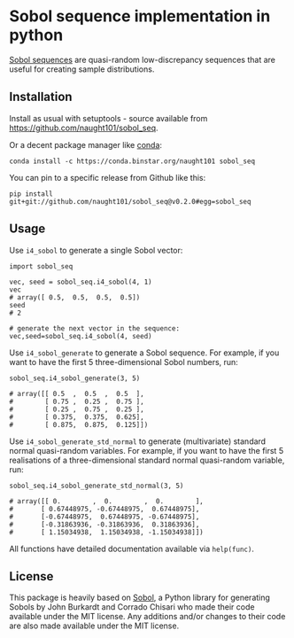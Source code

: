 # Sobol sequence implementation in python
[Sobol sequences](https://en.wikipedia.org/wiki/Sobol_sequence) are quasi-random low-discrepancy sequences that are useful for creating sample distributions.

## Installation ##

Install as usual with setuptools - source available from https://github.com/naught101/sobol_seq.

Or a decent package manager like [conda](http://conda.pydata.org/docs/):

    conda install -c https://conda.binstar.org/naught101 sobol_seq
    
You can pin to a specific release from Github like this:

    pip install git+git://github.com/naught101/sobol_seq@v0.2.0#egg=sobol_seq

## Usage ##

Use `i4_sobol` to generate a single Sobol vector:

```{python}
import sobol_seq

vec, seed = sobol_seq.i4_sobol(4, 1)
vec
# array([ 0.5,  0.5,  0.5,  0.5])
seed
# 2

# generate the next vector in the sequence:
vec,seed=sobol_seq.i4_sobol(4, seed)
```

Use `i4_sobol_generate` to generate a Sobol sequence. For example, if you want to have the first 5 three-dimensional Sobol numbers, run:

```{python}
sobol_seq.i4_sobol_generate(3, 5)

# array([[ 0.5  ,  0.5  ,  0.5  ],
#        [ 0.75 ,  0.25 ,  0.75 ],
#        [ 0.25 ,  0.75 ,  0.25 ],
#        [ 0.375,  0.375,  0.625],
#        [ 0.875,  0.875,  0.125]])
```

Use `i4_sobol_generate_std_normal` to generate (multivariate) standard normal quasi-random variables. For example, if you want to have the first 5 realisations of a three-dimensional standard normal quasi-random variable, run:

```{python}
sobol_seq.i4_sobol_generate_std_normal(3, 5)

# array([[ 0.        ,  0.        ,  0.        ],
#       [ 0.67448975, -0.67448975,  0.67448975],
#       [-0.67448975,  0.67448975, -0.67448975],
#       [-0.31863936, -0.31863936,  0.31863936],
#       [ 1.15034938,  1.15034938, -1.15034938]])
```

All functions have detailed documentation available via `help(func)`.

## License ##

This package is heavily based on [Sobol](http://people.sc.fsu.edu/~jburkardt/py_src/sobol/sobol.html), a Python library for generating Sobols by John Burkardt and Corrado Chisari who made their code available under the MIT license. Any additions and/or changes to their code are also made available under the MIT license.
